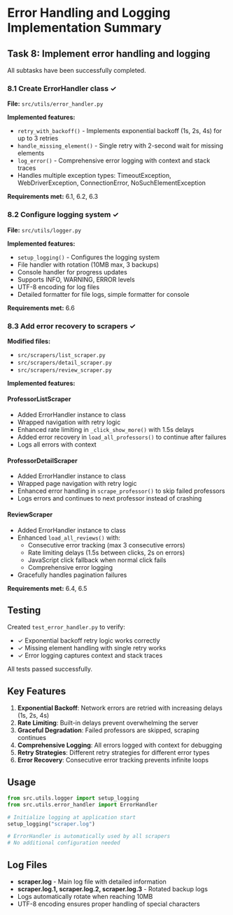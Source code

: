 # Error Handling and Logging Implementation Summary

## Task 8: Implement error handling and logging

All subtasks have been successfully completed.

### 8.1 Create ErrorHandler class ✓

**File:** `src/utils/error_handler.py`

**Implemented features:**
- `retry_with_backoff()` - Implements exponential backoff (1s, 2s, 4s) for up to 3 retries
- `handle_missing_element()` - Single retry with 2-second wait for missing elements
- `log_error()` - Comprehensive error logging with context and stack traces
- Handles multiple exception types: TimeoutException, WebDriverException, ConnectionError, NoSuchElementException

**Requirements met:** 6.1, 6.2, 6.3

### 8.2 Configure logging system ✓

**File:** `src/utils/logger.py`

**Implemented features:**
- `setup_logging()` - Configures the logging system
- File handler with rotation (10MB max, 3 backups)
- Console handler for progress updates
- Supports INFO, WARNING, ERROR levels
- UTF-8 encoding for log files
- Detailed formatter for file logs, simple formatter for console

**Requirements met:** 6.6

### 8.3 Add error recovery to scrapers ✓

**Modified files:**
- `src/scrapers/list_scraper.py`
- `src/scrapers/detail_scraper.py`
- `src/scrapers/review_scraper.py`

**Implemented features:**

#### ProfessorListScraper
- Added ErrorHandler instance to class
- Wrapped navigation with retry logic
- Enhanced rate limiting in `_click_show_more()` with 1.5s delays
- Added error recovery in `load_all_professors()` to continue after failures
- Logs all errors with context

#### ProfessorDetailScraper
- Added ErrorHandler instance to class
- Wrapped page navigation with retry logic
- Enhanced error handling in `scrape_professor()` to skip failed professors
- Logs errors and continues to next professor instead of crashing

#### ReviewScraper
- Added ErrorHandler instance to class
- Enhanced `load_all_reviews()` with:
  - Consecutive error tracking (max 3 consecutive errors)
  - Rate limiting delays (1.5s between clicks, 2s on errors)
  - JavaScript click fallback when normal click fails
  - Comprehensive error logging
- Gracefully handles pagination failures

**Requirements met:** 6.4, 6.5

## Testing

Created `test_error_handler.py` to verify:
- ✓ Exponential backoff retry logic works correctly
- ✓ Missing element handling with single retry works
- ✓ Error logging captures context and stack traces

All tests passed successfully.

## Key Features

1. **Exponential Backoff**: Network errors are retried with increasing delays (1s, 2s, 4s)
2. **Rate Limiting**: Built-in delays prevent overwhelming the server
3. **Graceful Degradation**: Failed professors are skipped, scraping continues
4. **Comprehensive Logging**: All errors logged with context for debugging
5. **Retry Strategies**: Different retry strategies for different error types
6. **Error Recovery**: Consecutive error tracking prevents infinite loops

## Usage

```python
from src.utils.logger import setup_logging
from src.utils.error_handler import ErrorHandler

# Initialize logging at application start
setup_logging("scraper.log")

# ErrorHandler is automatically used by all scrapers
# No additional configuration needed
```

## Log Files

- **scraper.log** - Main log file with detailed information
- **scraper.log.1, scraper.log.2, scraper.log.3** - Rotated backup logs
- Logs automatically rotate when reaching 10MB
- UTF-8 encoding ensures proper handling of special characters
